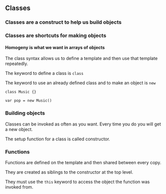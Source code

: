 ## Classes

### Classes are a construct to help us build objects
### Classes are shortcuts for making objects
#### Homogeny is what we want in arrays of objects

The class syntax allows us to define a template and then use that template repeatedly.

The keyword to define a class is `class`

The keyword to use an already defined class and to make an object is `new`

`class Music {}`

`var pop = new Music()`

### Building objects

Classes can be invoked as often as you want.  Every time you do you will get a new object.

The setup function for a class is called constructor.

### Functions

Functions are defined on the template and then shared between every copy.

They are created as siblings to the constructor at the top level.

They must use the `this` keyword to access the object the function was invoked from.